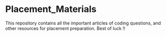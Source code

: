 # Placement_Materials

This repository contains all the important articles of coding questions, and other resources for placement preparation.
Best of luck !!
 
